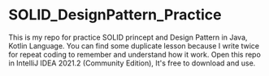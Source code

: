 # SOLID_DesignPattern_Practice
This is my repo for practice SOLID princept and Design Pattern in Java, Kotlin Language.
You can find some duplicate lesson because I write twice for repeat coding to remember and understand how it work.
Open this repo in IntelliJ IDEA 2021.2 (Community Edition), It's free to download and use.

